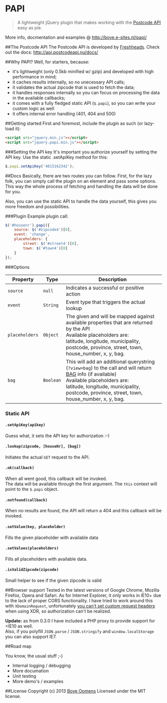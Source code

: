 PAPI
====
<blockquote>
<p>A lightweight jQuery plugin that makes working with the <a href="http://www.postcodeapi.nu/" target="_blank">Postcode API</a> easy as pie.</p>
</blockquote>

More info, docmentation and examples @ http://boye.e-sites.nl/papi/

##The Postcode API
The Postcode API is developed by <a href="http://www.freshheads.com/" target="_blank">Freshheads</a>. Check out the docs: <a href="http://api.postcodeapi.nu/docs/" target="_blank">http://api.postcodeapi.nu/docs/</a>

##Why PAPI?
Well, for starters, because:

<ul>
<li>it's lightweight (only 0.5kb minified w/ gzip) and developed with high performance in mind;</li>
<li>it caches results internally, so no unecessary API calls;</li>
<li>it validates the actual zipcode that is used to fetch the data;</li>
<li>it handles responses internally so you can focus on processing the data in the available callbacks;</li>
<li>it comes with a fully fledged static API (<code>$.papi</code>), so you can write your custom logic as well</li>
<li>it offers internal error handling (401, 404 and 500)</li>
</ul>

##Getting started
First and foremost, include the plugin as such (or lazy-load it):
```html
<script src="jquery.min.js"></script>
<script src="jquery.papi.min.js"></script>
```

###Setting the API key
It's important you authorize yourself by setting the API key. Use the static .setApiKey method for this:
```js
$.papi.setApiKey('4815162342');
```
##Docs
Basically, there are two routes you can follow. First, for the lazy folk, you can simply call the plugin on an element and pass some options.
This way the whole process of fetching and handling the data will be done for you.

Also, you can use the static API to handle the data yourself, this gives you more freedom and possibilities.

###Plugin
Example plugin call:

```js
$('#housenr').papi({
    source: $('#zipcode4')[0],
    event: 'change',
    placeholders: {
        street: $('#street4')[0],
        town: $('#town4')[0]
    }
});
```
###Options</h4>
<table class="table table-bordered table-striped bs-table">
	<colgroup>
		<col class="col-lg-1">
		<col class="col-lg-1">
		<col class="col-lg-7">
	</colgroup>
	<thead>
	<tr>
		<th>Property</th>
		<th>Type</th>
		<th>Description</th>
	</tr>
	</thead>
	<tbody>
		<tr>
			<td>
				<code>source</code>
			</td>
			<td><code>null</code></td>
			<td>
				Indicates a successful or positive action
			</td>
		</tr>
		<tr>
			<td>
				<code>event</code>
			</td>
			<td><code>String</code></td>
			<td>Event type that triggers the actual lookup</td>
		</tr>
		<tr>
			<td>
				<code>placeholders</code>
			</td>
			<td><code>Object</code></td>
			<td>
				The given and will be mapped against available properties that are returned by the API <br>
				Available placeholders are: <br>
				latitude, longitude, municipality, postcode, province, street, town, house_number, x, y, bag.</code>
			</td>
		</tr>
		<tr>
			<td>
				<code>bag</code>
			</td>
			<td><code>Boolean</code></td>
			<td>
				This will add an additional querystring (<code>?view=bag</code>) to the call and will return <a href="http://bag.vrom.nl/" target="_blank">BAG</a> info (if available)<br>
				Available placeholders are: <br>
				latitude, longitude, municipality, postcode, province, street, town, house_number, x, y, bag.</code>
			</td>
		</tr>
	</tbody>
</table>
<h3>Static API</h3>
<h4><code>.setApiKey(apikey)</code></h4>
<p>Guess what, it sets the API key for authorization :-)</p>
<h4><code>.lookup(zipcode, [houseNr], [bag])</code></h4>
<p>Initiates the actual <code>GET</code> request to the API.</p>
<h4><code>.ok(callback)</code></h4>
<p>
	When all went good, this callback will be invoked. <br>
	The data will be available through the first argument. The <code>this</code> context will point to the <code>$.papi</code> object.
</p>
<h4><code>.notfound(callback)</code></h4>
<p>
	When no results are found, the API will return a 404 and this callback will be invoked.
</p>
<h4><code>.setValue(key, placeholder)</code></h4>
<p>
	Fills the given placeholder with available data
</p>
<h4><code>.setValues(placeholders)</code></h4>
<p>
	Fills all placeholders with available data.
</p>
<h4><code>.isValidZipcode(zipcode)</code></h4>
<p>Small helper to see if the given zipcode is valid</p>

##Browser support
Tested in the latest versions of Google Chrome, Mozilla Firefox, Opera and Safari. As for Internet Explorer, it only works in IE10+ due to the lack of proper CORS functionality.
I have tried to work around this with <code>XDomainRequest</code>, unfortunately <a href="http://blogs.msdn.com/b/ieinternals/archive/2010/05/13/xdomainrequest-restrictions-limitations-and-workarounds.aspx" target="_blank">you can't set custom request headers</a> when using XDR, so authorization can't be realized.

<strong>Update:</strong> as from 0.3.0 I have included a PHP proxy to provide support for &lt;IE10 as well. <br>
Also, if you polyfill <code>JSON.parse</code> / <code>JSON.stringify</code> and <code>window.localStorage</code> you can also support IE7.

##Road map
<p>You know, the usual stuff ;-)</p>
<ul>
	<li>Internal logging / debugging</li>
	<li>More documation</li>
	<li>Unit testing</li>
	<li>More demo's / examples</li>
</ul>

##License
Copyright (c) 2013 <a href="http://www.linkedin.com/in/boyeoomens">Boye Oomens</a> Licensed under the MIT license.
